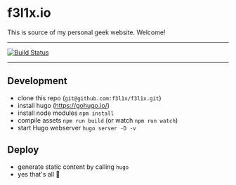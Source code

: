 # f3l1x.io

This is source of my personal geek website. Welcome!

-----

[![Build Status](https://img.shields.io/travis/f3l1x/f3l1x.svg?style=flat-square)](https://travis-ci.org/f3l1x/f3l1x)

-----

## Development

- clone this repo (`git@github.com:f3l1x/f3l1x.git`)
- install hugo (https://gohugo.io/)
- install node modules `npm install`
- compile assets `npm run build` (or watch `npm run watch`)
- start Hugo webserver `hugo server -D -v`

## Deploy

- generate static content by calling `hugo`
- yes that's all :tada:
